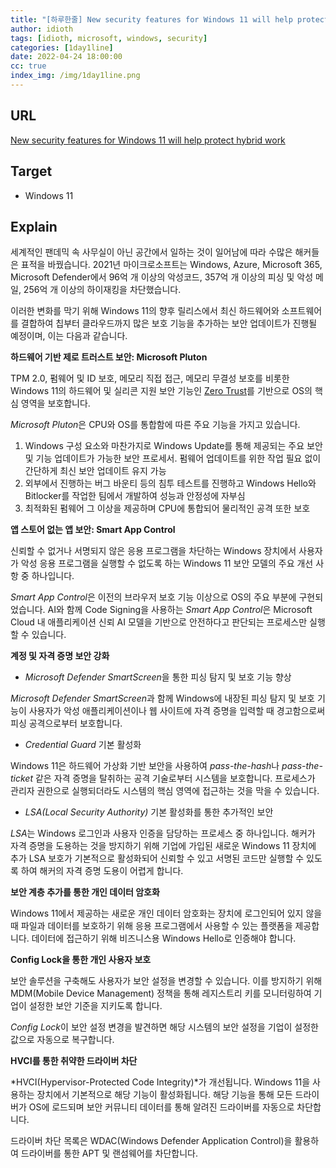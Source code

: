 ```yaml
---
title: "[하루한줄] New security features for Windows 11 will help protect hybrid work"
author: idioth
tags: [idioth, microsoft, windows, security]
categories: [1day1line]
date: 2022-04-24 18:00:00
cc: true
index_img: /img/1day1line.png
---
```


## URL 

[New security features for Windows 11 will help protect hybrid work](https://www.microsoft.com/security/blog/2022/04/05/new-security-features-for-windows-11-will-help-protect-hybrid-work/)



## Target

- Windows 11

## Explain

세계적인 팬데믹 속 사무실이 아닌 공간에서 일하는 것이 일어남에 따라 수많은 해커들은 표적을 바꿨습니다. 2021년 마이크로소프트는 Windows, Azure, Microsoft 365, Microsoft Defender에서 96억 개 이상의 악성코드, 357억 개 이상의 피싱 및 악성 메일, 256억 개 이상의 하이재킹을 차단했습니다.

이러한 변화를 막기 위해 Windows 11의 향후 릴리스에서 최신 하드웨어와 소프트웨어를 결합하여 칩부터 클라우드까지 많은 보호 기능을 추가하는 보안 업데이트가 진행될 예정이며, 이는 다음과 같습니다.

**하드웨어 기반 제로 트러스트 보안: Microsoft Pluton**

TPM 2.0, 펌웨어 및 ID 보호, 메모리 직접 접근, 메모리 무결성 보호를 비롯한 Windows 11의 하드웨어 및 실리콘 지원 보안 기능인 [Zero Trust](https://www.microsoft.com/ko-kr/security/business/zero-trust?rtc=1)를 기반으로 OS의 핵심 영역을 보호합니다.

*Microsoft Pluton*은 CPU와 OS를 통합함에 따른 주요 기능을 가지고 있습니다.

1. Windows 구성 요소와 마찬가지로 Windows Update를 통해 제공되는 주요 보안 및 기능 업데이트가 가능한 보안 프로세서. 펌웨어 업데이트를 위한 작업 필요 없이 간단하게 최신 보안 업데이트 유지 가능
2. 외부에서 진행하는 버그 바운티 등의 침투 테스트를 진행하고 Windows Hello와 Bitlocker를 작업한 팀에서 개발하여 성능과 안정성에 자부심
3. 최적화된 펌웨어 그 이상을 제공하며 CPU에 통합되어 물리적인 공격 또한 보호

**앱 스토어 없는 앱 보안: Smart App Control**

신뢰할 수 없거나 서명되지 않은 응용 프로그램을 차단하는 Windows 장치에서 사용자가 악성 응용 프로그램을 실행할 수 없도록 하는 Windows 11 보안 모델의 주요 개선 사항 중 하나입니다.

*Smart App Control*은 이전의 브라우저 보호 기능 이상으로 OS의 주요 부분에 구현되었습니다. AI와 함께 Code Signing을 사용하는 *Smart App Control*은 Microsoft Cloud 내 애플리케이션 신뢰 AI 모델을 기반으로 안전하다고 판단되는 프로세스만 실행할 수 있습니다.

**계정 및 자격 증명 보안 강화**

- *Microsoft Defender SmartScreen*을 통한 피싱 탐지 및 보호 기능 향상

*Microsoft Defender SmartScreen*과 함께 Windows에 내장된 피싱 탐지 및 보호 기능이 사용자가 악성 애플리케이션이나 웹 사이트에 자격 증명을 입력할 때 경고함으로써 피싱 공격으로부터 보호합니다.

- *Credential Guard* 기본 활성화

Windows 11은 하드웨어 가상화 기반 보안을 사용하여 *pass-the-hash*나 *pass-the-ticket* 같은 자격 증명을 탈취하는 공격 기술로부터 시스템을 보호합니다. 프로세스가 관리자 권한으로 실행되더라도 시스템의 핵심 영역에 접근하는 것을 막을 수 있습니다.

- *LSA(Local Security Authority)* 기본 활성화를 통한 추가적인 보안

*LSA*는 Windows 로그인과 사용자 인증을 담당하는 프로세스 중 하나입니다. 해커가 자격 증명을 도용하는 것을 방지하기 위해 기업에 가입된 새로운 Windows 11 장치에 추가 LSA 보호가 기본적으로 활성화되어 신뢰할 수 있고 서명된 코드만 실행할 수 있도록 하여 해커의 자격 증명 도용이 어렵게 합니다.

**보안 계층 추가를 통한 개인 데이터 암호화**

Windows 11에서 제공하는 새로운 개인 데이터 암호화는 장치에 로그인되어 있지 않을 때 파일과 데이터를 보호하기 위해 응용 프로그램에서 사용할 수 있는 플랫폼을 제공합니다. 데이터에 접근하기 위해 비즈니스용 Windows Hello로 인증해야 합니다.

**Config Lock을 통한 개인 사용자 보호**

보안 솔루션을 구축해도 사용자가 보안 설정을 변경할 수 있습니다. 이를 방지하기 위해 MDM(Mobile Device Management) 정책을 통해 레지스트리 키를 모니터링하여 기업이 설정한 보안 기준을 지키도록 합니다.

*Config Lock*이 보안 설정 변경을 발견하면 해당 시스템의 보안 설정을 기업이 설정한 값으로 자동으로 복구합니다.

**HVCI를 통한 취약한 드라이버 차단**

*HVCI(Hypervisor-Protected Code Integrity)*가 개선됩니다. Windows 11을 사용하는 장치에서 기본적으로 해당 기능이 활성화됩니다. 해당 기능을 통해 모든 드라이버가 OS에 로드되며 보안 커뮤니티 데이터를 통해 알려진 드라이버를 자동으로 차단합니다.

드라이버 차단 목록은 WDAC(Windows Defender Application Control)을 활용하여 드라이버를 통한 APT 및 랜섬웨어를 차단합니다.
